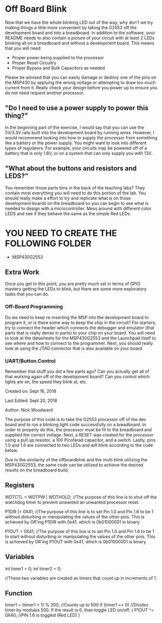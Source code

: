 # Off Board Blink
Now that we have the whole blinking LED out of the way, why don't we try making things a little more convenient by taking the G2553 off the development board and into a breadboard. In addition to the software, your README needs to also contain a picture of your circuit with at least 2 LEDs blinking all on a breadboard and without a development board. This means that you will need:
* Proper power being supplied to the processor
* Proper Reset Circuitry
* Proper Bypass and Bulk Capacitors as needed

Please be advised that you can easily damage or destroy one of the pins on the MSP430 by applying the wrong voltage or attempting to draw too much current from it. Really check your design before you power up to ensure you do not need request another processor.

## "Do I need to use a power supply to power this thing?"
In the beginning part of the exercise, I would say that you can use the 5V/3.3V rails built into the development board by running wires. However, I would recommend looking into how to supply the processor from something like a battery or the power supply. You might want to look into different types of regulators. For example, your circuits may be powered off of a battery that is only 1.8V, or on a system that can only supply you with 13V.

## "What about the buttons and resistors and LEDS?"
You remember those parts bins in the back of the teaching labs? They contain most everything you will need to do this portion of the lab. You should really make a effort to try and replicate what is on those development boards on the breadboard so you can begin to see what is needed to design with a microcontroller. Mess around with different color LEDS and see if they behave the same as the simple Red LEDs.

# YOU NEED TO CREATE THE FOLLOWING FOLDER
* MSP430G2553

## Extra Work
Once you get to this point, you are pretty much set in terms of GPIO mastery getting the LEDs to blink, but there are some more exploratory tasks that you can do.

### Off-Board Programming
Do we need to keep re-inserting the MSP into the development board to program it, or is there some way to keep the chip in the circuit? For starters, try to connect the header which connects the debugger and emulator (that parts that is really dense in parts) to your chip on your board. You will need to look at the datasheets for the MSP430G2553 and the Launchpad itself to see where and how to connect to the programmer. Next, you should really look at using the JTAG connector that is also available on your board.

### UART/Button Control
Remember that stuff you did a few parts ago? Can you actually get all of that working again off of the development board? Can you control which lights are on, the speed they blink at, etc.


Created on: Sept 16, 2018

Last Edited: Sept 20, 2018

Author: Nick Woodward

The purpose of this code is to take the G2553 processor off of the dev board and to run a blinking light code successfully on a breadboard. In order to properly do this, the processor must be fit to the breadboard and supplied the correct voltage. Next, a RESET was created for the processor using a pull up resistor, a 100 Picofarad capacitor, and a switch. Lastly, pins 1.0 and 1.6 are connected to two LEDs and will blink according to the code below. 

Due to the similarity of the offboardblink and the multi blink utilizing the MSP430G2553, the same code can be utilized to achieve the desired results on the breadboard build. 

## Registers

WDTCTL = WDTPW | WDTHOLD; //The purpose of this line is to shut off the watchdog timer to prevent unwanted an unwanted processor reset.

P1DIR |= 0X41;
//The purpose of this line is to set Pin 1.0 and Pin 1.6 to be 1 without disturbing or manipulating the values of the other pins. This is achieved by OR'ing P1DIR with 0x41, which is 0b01000001 in binary.

P1OUT = 0X41; //The purpose of this line is to set Pin 1.0 and Pin 1.6 to be 1 to start without disturbing or manipulating the values of the other pins. This is achieved by OR'ing P1OUT with 0x41, which is 0b01000001 is binary.

## Variables

int timer1 = 0; int timer2 = 0;

//These two variables are created as timers that count up in increments of 1.

## Function

timer1 = (timer1 + 1) % 200; //Counts up to 500 if (timer1 == 0) //Divides timer by modulus 500. If the result is 0, than toggle LED on/off. { P1OUT ^= 0X40; //PIN 1.6 is toggled (Red LED) }


